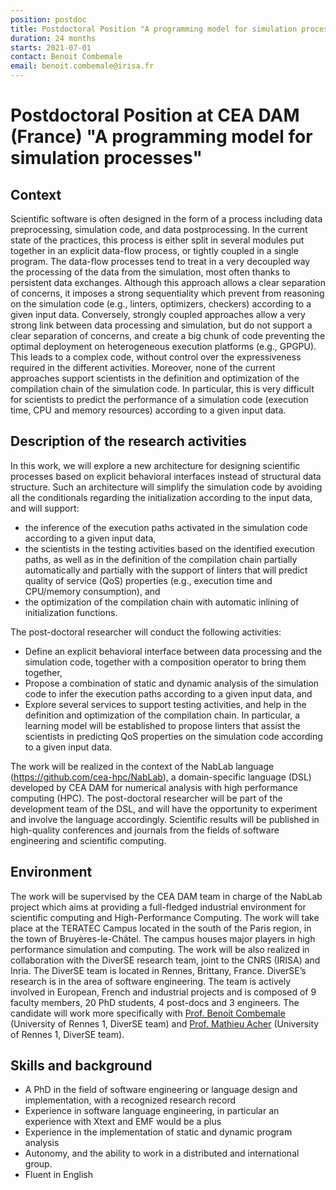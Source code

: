 ```yaml
---
position: postdoc
title: Postdoctoral Position "A programming model for simulation processes" at CEA DAM (France) 
duration: 24 months
starts: 2021-07-01
contact: Benoit Combemale
email: benoit.combemale@irisa.fr
---
```


# Postdoctoral Position at CEA DAM (France) "A programming model for simulation processes"

## Context
Scientific software is often designed in the form of a process including data preprocessing, simulation code, and data postprocessing. 
In the current state of the practices, this process is either split in several modules put together in an explicit data-flow process, 
or tightly coupled in a single program. 
The data-flow processes tend to treat in a very decoupled way the processing of the data from the simulation, most often thanks to persistent data exchanges. 
Although this approach allows a clear separation of concerns, 
it imposes a strong sequentiality which prevent from reasoning on the simulation code (e.g., linters, optimizers, checkers) according to a given input data. 
Conversely, strongly coupled approaches allow a very strong link between data processing and simulation, but do not support a clear separation of concerns, 
and create a big chunk of code preventing the optimal deployment on heterogeneous execution platforms (e.g., GPGPU). 
This leads to a complex code, without control over the expressiveness required in the different activities. 
Moreover, none of the current approaches support scientists in the definition and optimization of the compilation chain of the simulation code. 
In particular, this is very difficult for scientists to predict the performance of a simulation code (execution time, CPU and memory resources) according to a given input data. 

## Description of the research activities 
In this work, we will explore a new architecture for designing scientific processes based on explicit behavioral interfaces instead of structural data structure. Such an architecture will simplify the simulation code by avoiding all the conditionals regarding the initialization according to the input data, and will support:
  - the inference of the execution paths activated in the simulation code according to a given input data, 
  - the scientists in the testing activities based on the identified execution paths, as well as in the definition of the compilation chain partially automatically and partially with the support of linters that will predict quality of service (QoS) properties (e.g., execution time and CPU/memory consumption), and 
  - the optimization of the compilation chain with automatic inlining of initialization functions.

The post-doctoral researcher will conduct the following activities: 
  - Define an explicit behavioral interface between data processing and the simulation code, together with a composition operator to bring them together,  
  - Propose a combination of static and dynamic analysis of the simulation code to infer the execution paths according to a given input data, and
  - Explore several services to support testing activities, and help in the definition and optimization of the compilation chain. In particular, a learning model will be established to propose linters that assist the scientists in predicting QoS properties on the simulation code according to a given input data. 

The work will be realized in the context of the NabLab language (https://github.com/cea-hpc/NabLab), a domain-specific language (DSL) developed by CEA DAM for numerical analysis with high performance computing (HPC). The post-doctoral researcher will be part of the development team of the DSL, and will have the opportunity to experiment and involve the language accordingly. Scientific results will be published in high-quality conferences and journals from the fields of software engineering and scientific computing.

## Environment

The work will be supervised by the CEA DAM team in charge of the NabLab project 
which aims at providing a full-fledged industrial environment for scientific computing and High-Performance Computing. 
The work will take place at the TERATEC Campus located in the south of the Paris region, in the town of Bruyères-le-Châtel. 
The campus houses major players in high performance simulation and computing. 
The work will be also realized in collaboration with the DiverSE research team, joint to the CNRS (IRISA) and Inria. 
The DiverSE team is located in Rennes, Brittany, France. DiverSE’s research is in the area of software engineering. 
The team is actively involved in European, French and industrial projects and is composed of 9 faculty members, 20 PhD students, 4 post-docs and 3 engineers. 
The candidate will work more specifically with [Prof. Benoit Combemale](https://people.irisa.fr/Benoit.Combemale/) (University of Rennes 1, DiverSE team) and [Prof. Mathieu Acher](http://www.mathieuacher.com/) (University of Rennes 1, DiverSE team).

## Skills and background

- A PhD in the field of software engineering or language design and implementation, with a recognized research record
- Experience in software language engineering, in particular an experience with Xtext and EMF would be a plus
- Experience in the implementation of static and dynamic program analysis
- Autonomy, and the ability to work in a distributed and international group. 
- Fluent in English
